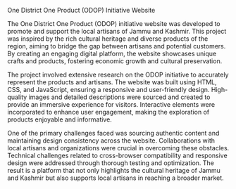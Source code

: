 One District One Product (ODOP) Initiative Website

The One District One Product (ODOP) initiative website was developed to promote and support the local artisans of Jammu and Kashmir. This project was inspired by the rich cultural heritage and diverse products of the region, aiming to bridge the gap between artisans and potential customers. By creating an engaging digital platform, the website showcases unique crafts and products, fostering economic growth and cultural preservation.

The project involved extensive research on the ODOP initiative to accurately represent the products and artisans. The website was built using HTML, CSS, and JavaScript, ensuring a responsive and user-friendly design. High-quality images and detailed descriptions were sourced and created to provide an immersive experience for visitors. Interactive elements were incorporated to enhance user engagement, making the exploration of products enjoyable and informative.

One of the primary challenges faced was sourcing authentic content and maintaining design consistency across the website. Collaborations with local artisans and organizations were crucial in overcoming these obstacles. Technical challenges related to cross-browser compatibility and responsive design were addressed through thorough testing and optimization. The result is a platform that not only highlights the cultural heritage of Jammu and Kashmir but also supports local artisans in reaching a broader market.
